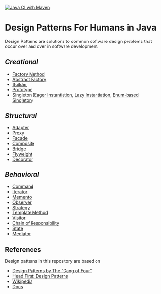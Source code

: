 [![Java CI with Maven](https://github.com/ibrahimatay/Design-Patterns/actions/workflows/maven.yml/badge.svg)](https://github.com/ibrahimatay/Design-Patterns/actions/workflows/maven.yml)
# Design Patterns For Humans in Java
Design Patterns are solutions to common software design problems that occur over and over in software development.

## ***Creational***
- [Factory Method](factory-method)        
- [Abstract Factory](abstract-factory)        
- [Builder](builder)                  
- [Prototype](prototype)                
- Singleton ([Eager Instantiation](singleton-eager-instantiation),
  [Lazy Instantiation](singleton-lazy-instantiation),
  [Enum-based Singleton](singleton-with-enum))                

## ***Structural***
- [Adapter](adapter)                   
- [Proxy](proxy)                  
- [Facade](facade)                  
- [Composite](composite)                 
- [Bridge](bridge)                
- [Flyweight](flyweight)                
- [Decorator](decorator)               

## ***Behavioral***
- [Command](command)                  
- [Iterator](iterator)                
- [Memento](memento)              
- [Observer](observer)                 
- [Strategy](strategy)                 
- [Template Method](template-method)     
- [Visitor](visitor)               
- [Chain of Responsibility](chain-of-responsibility)  
- [State](state)                   
- [Mediator](mediator)  

## References
Design patterns in this repository are based on

* [Design Patterns by The "Gang of Four"]
* [Head First: Design Patterns]
* [Wikipedia]
* [Docs]

[Design Patterns by The "Gang of Four"]: https://en.wikipedia.org/wiki/Design_Patterns
[Head First: Design Patterns]: http://www.headfirstlabs.com/books/hfdp/ 
[Wikipedia]: https://en.wikipedia.org/wiki/Software_design_pattern
[Docs]: docs
